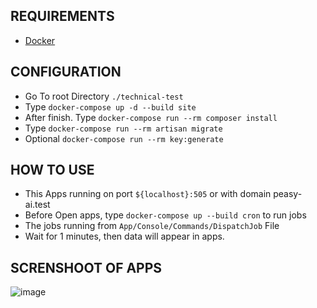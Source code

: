 ## REQUIREMENTS

- [Docker](https://www.docker.com/)


## CONFIGURATION

- Go To root Directory `./technical-test`
- Type `docker-compose up -d --build site`
- After finish. Type `docker-compose run --rm composer install`
- Type `docker-compose run --rm artisan migrate`
- Optional `docker-compose run --rm key:generate`

## HOW TO USE 

- This Apps running on port `${localhost}:505` or with domain peasy-ai.test
- Before Open apps, type `docker-compose up --build cron` to run jobs
- The jobs running from `App/Console/Commands/DispatchJob` File
- Wait for 1 minutes, then data will appear in apps.

## SCRENSHOOT OF APPS
![image](https://user-images.githubusercontent.com/62287144/165440315-d9505953-caa0-4413-aa76-c26254c1c399.png)


